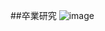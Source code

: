 ##卒業研究
![image](https://github.com/user-attachments/assets/b3b6ed30-1622-43bd-a188-eda0d94f7ff7)

  

  

  
